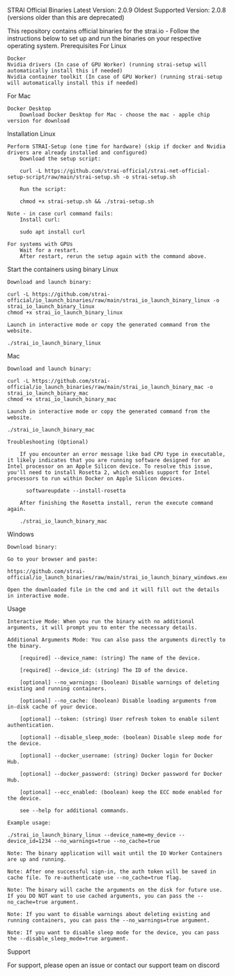 STRAI Official Binaries
Latest Version: 2.0.9
Oldest Supported Version: 2.0.8 (versions older than this are deprecated)

This repository contains official binaries for the strai.io - Follow the instructions below to set up and run the binaries on your respective operating system.
Prerequisites
For Linux

    Docker
    Nvidia drivers (In case of GPU Worker) (running strai-setup will automatically install this if needed)
    Nvidia container toolkit (In case of GPU Worker) (running strai-setup will automatically install this if needed)

For Mac

    Docker Desktop
        Download Docker Desktop for Mac - choose the mac - apple chip version for download

Installation
Linux

    Perform STRAI-Setup (one time for hardware) (skip if docker and Nvidia drivers are already installed and configured)
        Download the setup script:

        curl -L https://github.com/strai-official/strai-net-official-setup-script/raw/main/strai-setup.sh -o strai-setup.sh

        Run the script:

        chmod +x strai-setup.sh && ./strai-setup.sh

    Note - in case curl command fails:
        Install curl:

        sudo apt install curl

    For systems with GPUs
        Wait for a restart.
        After restart, rerun the setup again with the command above.

Start the containers using binary
Linux

    Download and launch binary:

    curl -L https://github.com/strai-official/io_launch_binaries/raw/main/strai_io_launch_binary_linux -o strai_io_launch_binary_linux
    chmod +x strai_io_launch_binary_linux

    Launch in interactive mode or copy the generated command from the website.

    ./strai_io_launch_binary_linux

Mac

    Download and launch binary:

    curl -L https://github.com/strai-official/io_launch_binaries/raw/main/strai_io_launch_binary_mac -o strai_io_launch_binary_mac
    chmod +x strai_io_launch_binary_mac

    Launch in interactive mode or copy the generated command from the website.

    ./strai_io_launch_binary_mac

    Troubleshooting (Optional)

        If you encounter an error message like bad CPU type in executable, it likely indicates that you are running software designed for an Intel processor on an Apple Silicon device. To resolve this issue, you'll need to install Rosetta 2, which enables support for Intel processors to run within Docker on Apple Silicon devices.

          softwareupdate --install-rosetta

        After finishing the Rosetta install, rerun the execute command again.

        ./strai_io_launch_binary_mac

Windows

    Download binary:

    Go to your browser and paste:

    https://github.com/strai-official/io_launch_binaries/raw/main/strai_io_launch_binary_windows.exe

    Open the downloaded file in the cmd and it will fill out the details in interactive mode.

Usage

    Interactive Mode: When you run the binary with no additional arguments, it will prompt you to enter the necessary details.

    Additional Arguments Mode: You can also pass the arguments directly to the binary.

        [required] --device_name: (string) The name of the device.

        [required] --device_id: (string) The ID of the device.

        [optional] --no_warnings: (boolean) Disable warnings of deleting existing and running containers.

        [optional] --no_cache: (boolean) Disable loading arguments from in-disk cache of your device.

        [optional] --token: (string) User refresh token to enable silent authentication.

        [optional] --disable_sleep_mode: (boolean) Disable sleep mode for the device.

        [optional] --docker_username: (string) Docker login for Docker Hub.

        [optional] --docker_password: (string) Docker password for Docker Hub.

        [optional] --ecc_enabled: (boolean) keep the ECC mode enabled for the device.

        see --help for additional commands.

    Example usage:

    ./strai_io_launch_binary_linux --device_name=my_device --device_id=1234 --no_warnings=true --no_cache=true

    Note: The binary application will wait until the IO Worker Containers are up and running.

    Note: After one successful sign-in, the auth token will be saved in cache file. To re-authenticate use --no_cache=true flag.

    Note: The binary will cache the arguments on the disk for future use. If you DO NOT want to use cached arguments, you can pass the --no_cache=true argument.

    Note: If you want to disable warnings about deleting existing and running containers, you can pass the --no_warnings=true argument.

    Note: If you want to disable sleep mode for the device, you can pass the --disable_sleep_mode=true argument.

Support

For support, please open an issue or contact our support team on discord
